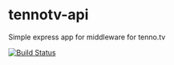 # tennotv-api



Simple express app for middleware for tenno.tv


[![Build Status](https://travis-ci.com/WFCD/tennotv-api.svg?branch=master)](https://travis-ci.com/WFCD/tennotv-api)
